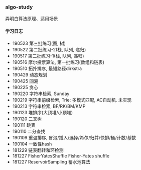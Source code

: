 ### algo-study

弄明白算法原理、适用场景

#### 学习日志

* 190523 第三批练习(图, 树)
* 190522 第二批练习-2(栈, 队列, 递归)
* 190517 第二批练习-1(栈, 队列, 递归)
* 190516 摩尔投票算法, 第一批练习(数组和链表)
* 190510 拓扑排序, 最短路径dirkstra
* 190429 动态规划
* 190425 回溯
* 190225 贪心
* 190220 字符串检索, Sunday
* 190219 字符串前缀检索, Trie; 多模式匹配, AC自动机. 未实现
* 190213 字符串检索, BF/RK/BM/KMP
* 190123 堆排序(大顶堆/小顶堆)
* 190120 二叉树
* 190111 跳表
* 190110 二分查找
* 190109 重温排序, 冒泡/插入/选择/希尔/归并/快排/桶/计数/基数
* 190104 一致性hash
* 181229 链表翻转和环检测
* 181227 FisherYatesShuffle Fisher-Yates shuffle
* 181227 ReservoirSampling 蓄水池算法